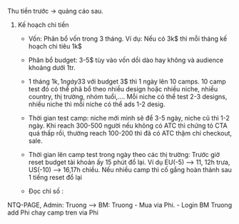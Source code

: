 Thu tiền trước -> quảng cáo sau.

1. Kế hoạch chi tiền
    - Vốn: Phân bổ vốn trong 3 tháng. Ví dụ: Nếu có 3k$ thì mỗi tháng kế hoạch chi tiêu 1k$
    - Phân bổ budget: 3-5$ tùy vào vốn dồi dào hay không và audience khoảng dưới 1tr.
    - 1 tháng 1k$, 1 ngày 33$ với budget 3$ thì 1 ngày lên 10 camps. 10 camp test đó có thể phâ bổ theo nhiều design hoặc nhiều niche, nhiều country, thị trường, nhóm tuổi,.... Mỗi niche có thể test 2-3 designs, nhiều niche thì mỗi niche có thể ads 1-2 desig.
    - Thời gian test camp: niche mới mình sẽ để 3-5 ngày, niche cũ thì 1-2 ngày. Khi reach 300-500 người nếu không có ATC thì chứng tỏ CTA quá thấp rồi, thường reach 100-200 thì đã có ATC thậm chí checkout, sale.
    - Thời gian lên camp test trong ngày theo các thị trường: Trước giờ reset budget tài khoản ấy 15 phút đổ lại. Ví dụ EU(-5) --> 11, 12h trưa, US(-10) --> 16,17h chiều. Nếu nhiều camp thì cố gắng hoàn thành sau 1 tiếng reset đổ lại

    - Đọc chỉ số : 



NTQ-PAGE, Admin: Truong --> BM: Truong
    - Mua via Phi.
    - Login BM Truong add Phi chay camp tren via Phi